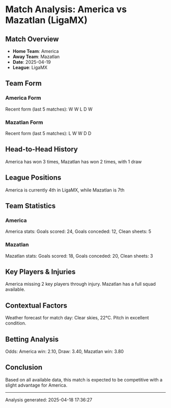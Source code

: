 # Match Analysis: America vs Mazatlan (LigaMX)

## Match Overview

- **Home Team**: America
- **Away Team**: Mazatlan
- **Date**: 2025-04-19
- **League**: LigaMX

## Team Form

### America Form

Recent form (last 5 matches): W W L D W

### Mazatlan Form

Recent form (last 5 matches): L W W D D

## Head-to-Head History

America has won 3 times, Mazatlan has won 2 times, with 1 draw

## League Positions

America is currently 4th in LigaMX, while Mazatlan is 7th

## Team Statistics

### America

America stats: Goals scored: 24, Goals conceded: 12, Clean sheets: 5

### Mazatlan

Mazatlan stats: Goals scored: 18, Goals conceded: 20, Clean sheets: 3

## Key Players & Injuries

America missing 2 key players through injury. Mazatlan has a full squad available.

## Contextual Factors

Weather forecast for match day: Clear skies, 22°C. Pitch in excellent condition.

## Betting Analysis

Odds: America win: 2.10, Draw: 3.40, Mazatlan win: 3.80

## Conclusion

Based on all available data, this match is expected to be competitive with a slight advantage for America.

---
Analysis generated: 2025-04-18 17:36:27

